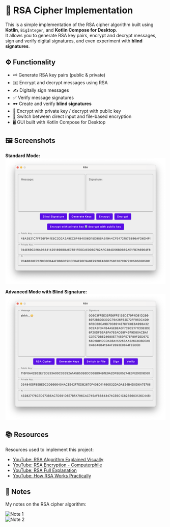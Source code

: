 # 🔐 RSA Cipher Implementation

This is a simple implementation of the RSA cipher algorithm built using **Kotlin**, `BigInteger`, and **Kotlin Compose for Desktop**.  
It allows you to generate RSA key pairs, encrypt and decrypt messages, sign and verify digital signatures, and even experiment with **blind signatures**.

## ⚙️ Functionality

- 🗝️ Generate RSA key pairs (public & private)
- ✉️ Encrypt and decrypt messages using RSA
- ✍️ Digitally sign messages
- ✅ Verify message signatures
- 🕶️ Create and verify **blind signatures**
- 🔄 Encrypt with private key / decrypt with public key
- 💾 Switch between direct input and file-based encryption
- 🖥️ GUI built with Kotlin Compose for Desktop

## 🖼️ Screenshots

**Standard Mode:**
![Advanced Screenshot](Screenshot2.png)

**Advanced Mode with Blind Signature:**
![Screenshot](Screenshot.png)

## 📚 Resources

Resources used to implement this project:

- [YouTube: RSA Algorithm Explained Visually](https://www.youtube.com/watch?v=D_PfV_IcUdA)
- [YouTube: RSA Encryption - Computerphile](https://www.youtube.com/watch?v=nvcssTsiavg)
- [YouTube: RSA Full Explanation](https://www.youtube.com/watch?v=CcB9nH78Ths)
- [YouTube: How RSA Works Practically](https://www.youtube.com/watch?v=F5Pi5qVrt0U)

## 📝 Notes

My notes on the RSA cipher algorithm:

![Note 1](note_1.jpg)  
![Note 2](note_2.jpg)